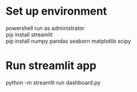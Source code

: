 # Set up environment
powershell run as administrator  
pip install streamlit  
pip install numpy pandas seaborn matplotlib scipy

# Run streamlit app
python -m streamlit run dashboard.py
